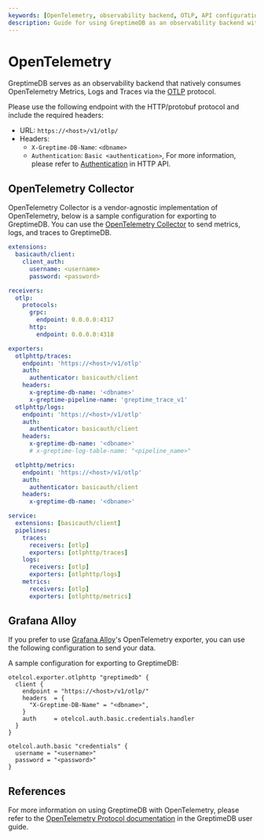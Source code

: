 ```yaml
---
keywords: [OpenTelemetry, observability backend, OTLP, API configuration, SDK setup]
description: Guide for using GreptimeDB as an observability backend with OpenTelemetry, including API/SDK configuration and OpenTelemetry Collector setup.
---
```


# OpenTelemetry

GreptimeDB serves as an observability backend that natively consumes OpenTelemetry Metrics, Logs and Traces
via the [OTLP](https://opentelemetry.io/docs/specs/otlp/) protocol.

Please use the following endpoint with the HTTP/protobuf protocol and include the required headers:

- URL: `https://<host>/v1/otlp/`
- Headers:
  - `X-Greptime-DB-Name`: `<dbname>`
  - `Authentication`: `Basic <authentication>`, For more information, please refer to [Authentication](https://docs.greptime.com/user-guide/protocols/http#authentication) in HTTP API.

## OpenTelemetry Collector

OpenTelemetry Collector is a vendor-agnostic implementation of OpenTelemetry, below is a sample configuration for
exporting to GreptimeDB. You can use the [OpenTelemetry Collector](https://opentelemetry.io/docs/collector/) to send metrics, logs, and traces to GreptimeDB.

```yaml
extensions:
  basicauth/client:
    client_auth:
      username: <username>
      password: <password>

receivers:
  otlp:
    protocols:
      grpc:
        endpoint: 0.0.0.0:4317
      http:
        endpoint: 0.0.0.0:4318

exporters:
  otlphttp/traces:
    endpoint: 'https://<host>/v1/otlp'
    auth:
      authenticator: basicauth/client
    headers:
      x-greptime-db-name: '<dbname>'
      x-greptime-pipeline-name: 'greptime_trace_v1'
  otlphttp/logs:
    endpoint: 'https://<host>/v1/otlp'
    auth:
      authenticator: basicauth/client
    headers:
      x-greptime-db-name: '<dbname>'
      # x-greptime-log-table-name: "<pipeline_name>"

  otlphttp/metrics:
    endpoint: 'https://<host>/v1/otlp'
    auth:
      authenticator: basicauth/client
    headers:
      x-greptime-db-name: '<dbname>'

service:
  extensions: [basicauth/client]
  pipelines:
    traces:
      receivers: [otlp]
      exporters: [otlphttp/traces]
    logs:
      receivers: [otlp]
      exporters: [otlphttp/logs]
    metrics:
      receivers: [otlp]
      exporters: [otlphttp/metrics]
```

## Grafana Alloy

If you prefer to use [Grafana Alloy](https://grafana.com/docs/alloy/latest/)'s OpenTelemetry exporter, you can use the following configuration to send your data.

A sample configuration for exporting to GreptimeDB:

```
otelcol.exporter.otlphttp "greptimedb" {
  client {
    endpoint = "https://<host>/v1/otlp/"
    headers  = {
      "X-Greptime-DB-Name" = "<dbname>",
    }
    auth     = otelcol.auth.basic.credentials.handler
  }
}

otelcol.auth.basic "credentials" {
  username = "<username>"
  password = "<password>"
}
```

## References

For more information on using GreptimeDB with OpenTelemetry,
please refer to the [OpenTelemetry Protocol documentation](https://docs.greptime.com/user-guide/ingest-data/for-observability/opentelemetry/) in the GreptimeDB user guide.

